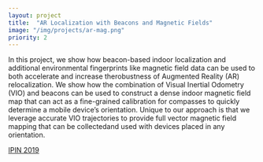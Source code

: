 ```yaml
---
layout: project
title:  "AR Localization with Beacons and Magnetic Fields"
image: "/img/projects/ar-mag.png"
priority: 2
---
```

In this project, we show how beacon-based indoor localization and additional environmental fingerprints like magnetic field data can be used to both accelerate and increase therobustness of Augmented Reality (AR) relocalization. We show how the combination of Visual Inertial Odometry (VIO) and beacons can be used to construct a dense indoor magnetic field map that can act as a fine-grained calibration for compasses to quickly determine a mobile device’s orientation. Unique to our approach is that we leverage accurate VIO  trajectories to provide full vector magnetic field mapping that can be collectedand used with devices placed in any orientation.

[IPIN 2019](http://users.ece.cmu.edu/~agr/resources/publications/ipin19-mag-ar.pdf)  
